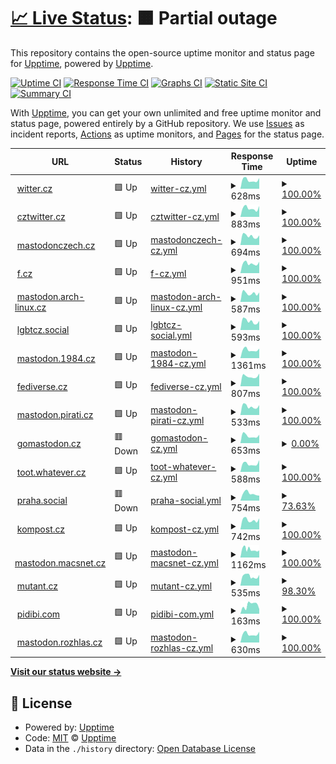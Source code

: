 # [📈 Live Status](https://upptime.github.io/upptime): <!--live status--> **🟧 Partial outage**

This repository contains the open-source uptime monitor and status page for [Upptime](https://upptime.js.org), powered by [Upptime](https://github.com/upptime/upptime).

[![Uptime CI](https://github.com/nolog-it/mastodon-uptime/workflows/Uptime%20CI/badge.svg)](https://github.com/nolog-it/mastodon-uptime/actions?query=workflow%3A%22Uptime+CI%22)
[![Response Time CI](https://github.com/nolog-it/mastodon-uptime/workflows/Response%20Time%20CI/badge.svg)](https://github.com/nolog-it/mastodon-uptime/actions?query=workflow%3A%22Response+Time+CI%22)
[![Graphs CI](https://github.com/nolog-it/mastodon-uptime/workflows/Graphs%20CI/badge.svg)](https://github.com/nolog-it/mastodon-uptime/actions?query=workflow%3A%22Graphs+CI%22)
[![Static Site CI](https://github.com/nolog-it/mastodon-uptime/workflows/Static%20Site%20CI/badge.svg)](https://github.com/nolog-it/mastodon-uptime/actions?query=workflow%3A%22Static+Site+CI%22)
[![Summary CI](https://github.com/nolog-it/mastodon-uptime/workflows/Summary%20CI/badge.svg)](https://github.com/nolog-it/mastodon-uptime/actions?query=workflow%3A%22Summary+CI%22)

With [Upptime](https://upptime.js.org), you can get your own unlimited and free uptime monitor and status page, powered entirely by a GitHub repository. We use [Issues](https://github.com/upptime/upptime/issues) as incident reports, [Actions](https://github.com/nolog-it/mastodon-uptime/actions) as uptime monitors, and [Pages](https://upptime.github.io/upptime) for the status page.

<!--start: status pages-->
<!-- This summary is generated by Upptime (https://github.com/upptime/upptime) -->
<!-- Do not edit this manually, your changes will be overwritten -->
<!-- prettier-ignore -->
| URL | Status | History | Response Time | Uptime |
| --- | ------ | ------- | ------------- | ------ |
| <img alt="" src="https://icons.duckduckgo.com/ip3/witter.cz.ico" height="13"> [witter.cz](https://witter.cz/nodeinfo/2.0) | 🟩 Up | [witter-cz.yml](https://github.com/nolog-it/mastodon-uptime/commits/HEAD/history/witter-cz.yml) | <details><summary><img alt="Response time graph" src="./graphs/witter-cz/response-time-week.png" height="20"> 628ms</summary><br><a href="https://nolog-it.github.io/mastodon-uptime/history/witter-cz"><img alt="Response time 696" src="https://img.shields.io/endpoint?url=https%3A%2F%2Fraw.githubusercontent.com%2Fnolog-it%2Fmastodon-uptime%2FHEAD%2Fapi%2Fwitter-cz%2Fresponse-time.json"></a><br><a href="https://nolog-it.github.io/mastodon-uptime/history/witter-cz"><img alt="24-hour response time 832" src="https://img.shields.io/endpoint?url=https%3A%2F%2Fraw.githubusercontent.com%2Fnolog-it%2Fmastodon-uptime%2FHEAD%2Fapi%2Fwitter-cz%2Fresponse-time-day.json"></a><br><a href="https://nolog-it.github.io/mastodon-uptime/history/witter-cz"><img alt="7-day response time 628" src="https://img.shields.io/endpoint?url=https%3A%2F%2Fraw.githubusercontent.com%2Fnolog-it%2Fmastodon-uptime%2FHEAD%2Fapi%2Fwitter-cz%2Fresponse-time-week.json"></a><br><a href="https://nolog-it.github.io/mastodon-uptime/history/witter-cz"><img alt="30-day response time 749" src="https://img.shields.io/endpoint?url=https%3A%2F%2Fraw.githubusercontent.com%2Fnolog-it%2Fmastodon-uptime%2FHEAD%2Fapi%2Fwitter-cz%2Fresponse-time-month.json"></a><br><a href="https://nolog-it.github.io/mastodon-uptime/history/witter-cz"><img alt="1-year response time 696" src="https://img.shields.io/endpoint?url=https%3A%2F%2Fraw.githubusercontent.com%2Fnolog-it%2Fmastodon-uptime%2FHEAD%2Fapi%2Fwitter-cz%2Fresponse-time-year.json"></a></details> | <details><summary><a href="https://nolog-it.github.io/mastodon-uptime/history/witter-cz">100.00%</a></summary><a href="https://nolog-it.github.io/mastodon-uptime/history/witter-cz"><img alt="All-time uptime 100.00%" src="https://img.shields.io/endpoint?url=https%3A%2F%2Fraw.githubusercontent.com%2Fnolog-it%2Fmastodon-uptime%2FHEAD%2Fapi%2Fwitter-cz%2Fuptime.json"></a><br><a href="https://nolog-it.github.io/mastodon-uptime/history/witter-cz"><img alt="24-hour uptime 100.00%" src="https://img.shields.io/endpoint?url=https%3A%2F%2Fraw.githubusercontent.com%2Fnolog-it%2Fmastodon-uptime%2FHEAD%2Fapi%2Fwitter-cz%2Fuptime-day.json"></a><br><a href="https://nolog-it.github.io/mastodon-uptime/history/witter-cz"><img alt="7-day uptime 100.00%" src="https://img.shields.io/endpoint?url=https%3A%2F%2Fraw.githubusercontent.com%2Fnolog-it%2Fmastodon-uptime%2FHEAD%2Fapi%2Fwitter-cz%2Fuptime-week.json"></a><br><a href="https://nolog-it.github.io/mastodon-uptime/history/witter-cz"><img alt="30-day uptime 100.00%" src="https://img.shields.io/endpoint?url=https%3A%2F%2Fraw.githubusercontent.com%2Fnolog-it%2Fmastodon-uptime%2FHEAD%2Fapi%2Fwitter-cz%2Fuptime-month.json"></a><br><a href="https://nolog-it.github.io/mastodon-uptime/history/witter-cz"><img alt="1-year uptime 100.00%" src="https://img.shields.io/endpoint?url=https%3A%2F%2Fraw.githubusercontent.com%2Fnolog-it%2Fmastodon-uptime%2FHEAD%2Fapi%2Fwitter-cz%2Fuptime-year.json"></a></details>
| <img alt="" src="https://icons.duckduckgo.com/ip3/cztwitter.cz.ico" height="13"> [cztwitter.cz](https://cztwitter.cz/nodeinfo/2.0) | 🟩 Up | [cztwitter-cz.yml](https://github.com/nolog-it/mastodon-uptime/commits/HEAD/history/cztwitter-cz.yml) | <details><summary><img alt="Response time graph" src="./graphs/cztwitter-cz/response-time-week.png" height="20"> 883ms</summary><br><a href="https://nolog-it.github.io/mastodon-uptime/history/cztwitter-cz"><img alt="Response time 840" src="https://img.shields.io/endpoint?url=https%3A%2F%2Fraw.githubusercontent.com%2Fnolog-it%2Fmastodon-uptime%2FHEAD%2Fapi%2Fcztwitter-cz%2Fresponse-time.json"></a><br><a href="https://nolog-it.github.io/mastodon-uptime/history/cztwitter-cz"><img alt="24-hour response time 1427" src="https://img.shields.io/endpoint?url=https%3A%2F%2Fraw.githubusercontent.com%2Fnolog-it%2Fmastodon-uptime%2FHEAD%2Fapi%2Fcztwitter-cz%2Fresponse-time-day.json"></a><br><a href="https://nolog-it.github.io/mastodon-uptime/history/cztwitter-cz"><img alt="7-day response time 883" src="https://img.shields.io/endpoint?url=https%3A%2F%2Fraw.githubusercontent.com%2Fnolog-it%2Fmastodon-uptime%2FHEAD%2Fapi%2Fcztwitter-cz%2Fresponse-time-week.json"></a><br><a href="https://nolog-it.github.io/mastodon-uptime/history/cztwitter-cz"><img alt="30-day response time 827" src="https://img.shields.io/endpoint?url=https%3A%2F%2Fraw.githubusercontent.com%2Fnolog-it%2Fmastodon-uptime%2FHEAD%2Fapi%2Fcztwitter-cz%2Fresponse-time-month.json"></a><br><a href="https://nolog-it.github.io/mastodon-uptime/history/cztwitter-cz"><img alt="1-year response time 840" src="https://img.shields.io/endpoint?url=https%3A%2F%2Fraw.githubusercontent.com%2Fnolog-it%2Fmastodon-uptime%2FHEAD%2Fapi%2Fcztwitter-cz%2Fresponse-time-year.json"></a></details> | <details><summary><a href="https://nolog-it.github.io/mastodon-uptime/history/cztwitter-cz">100.00%</a></summary><a href="https://nolog-it.github.io/mastodon-uptime/history/cztwitter-cz"><img alt="All-time uptime 100.00%" src="https://img.shields.io/endpoint?url=https%3A%2F%2Fraw.githubusercontent.com%2Fnolog-it%2Fmastodon-uptime%2FHEAD%2Fapi%2Fcztwitter-cz%2Fuptime.json"></a><br><a href="https://nolog-it.github.io/mastodon-uptime/history/cztwitter-cz"><img alt="24-hour uptime 100.00%" src="https://img.shields.io/endpoint?url=https%3A%2F%2Fraw.githubusercontent.com%2Fnolog-it%2Fmastodon-uptime%2FHEAD%2Fapi%2Fcztwitter-cz%2Fuptime-day.json"></a><br><a href="https://nolog-it.github.io/mastodon-uptime/history/cztwitter-cz"><img alt="7-day uptime 100.00%" src="https://img.shields.io/endpoint?url=https%3A%2F%2Fraw.githubusercontent.com%2Fnolog-it%2Fmastodon-uptime%2FHEAD%2Fapi%2Fcztwitter-cz%2Fuptime-week.json"></a><br><a href="https://nolog-it.github.io/mastodon-uptime/history/cztwitter-cz"><img alt="30-day uptime 100.00%" src="https://img.shields.io/endpoint?url=https%3A%2F%2Fraw.githubusercontent.com%2Fnolog-it%2Fmastodon-uptime%2FHEAD%2Fapi%2Fcztwitter-cz%2Fuptime-month.json"></a><br><a href="https://nolog-it.github.io/mastodon-uptime/history/cztwitter-cz"><img alt="1-year uptime 100.00%" src="https://img.shields.io/endpoint?url=https%3A%2F%2Fraw.githubusercontent.com%2Fnolog-it%2Fmastodon-uptime%2FHEAD%2Fapi%2Fcztwitter-cz%2Fuptime-year.json"></a></details>
| <img alt="" src="https://icons.duckduckgo.com/ip3/mastodonczech.cz.ico" height="13"> [mastodonczech.cz](https://mastodonczech.cz/nodeinfo/2.0) | 🟩 Up | [mastodonczech-cz.yml](https://github.com/nolog-it/mastodon-uptime/commits/HEAD/history/mastodonczech-cz.yml) | <details><summary><img alt="Response time graph" src="./graphs/mastodonczech-cz/response-time-week.png" height="20"> 694ms</summary><br><a href="https://nolog-it.github.io/mastodon-uptime/history/mastodonczech-cz"><img alt="Response time 660" src="https://img.shields.io/endpoint?url=https%3A%2F%2Fraw.githubusercontent.com%2Fnolog-it%2Fmastodon-uptime%2FHEAD%2Fapi%2Fmastodonczech-cz%2Fresponse-time.json"></a><br><a href="https://nolog-it.github.io/mastodon-uptime/history/mastodonczech-cz"><img alt="24-hour response time 845" src="https://img.shields.io/endpoint?url=https%3A%2F%2Fraw.githubusercontent.com%2Fnolog-it%2Fmastodon-uptime%2FHEAD%2Fapi%2Fmastodonczech-cz%2Fresponse-time-day.json"></a><br><a href="https://nolog-it.github.io/mastodon-uptime/history/mastodonczech-cz"><img alt="7-day response time 694" src="https://img.shields.io/endpoint?url=https%3A%2F%2Fraw.githubusercontent.com%2Fnolog-it%2Fmastodon-uptime%2FHEAD%2Fapi%2Fmastodonczech-cz%2Fresponse-time-week.json"></a><br><a href="https://nolog-it.github.io/mastodon-uptime/history/mastodonczech-cz"><img alt="30-day response time 668" src="https://img.shields.io/endpoint?url=https%3A%2F%2Fraw.githubusercontent.com%2Fnolog-it%2Fmastodon-uptime%2FHEAD%2Fapi%2Fmastodonczech-cz%2Fresponse-time-month.json"></a><br><a href="https://nolog-it.github.io/mastodon-uptime/history/mastodonczech-cz"><img alt="1-year response time 660" src="https://img.shields.io/endpoint?url=https%3A%2F%2Fraw.githubusercontent.com%2Fnolog-it%2Fmastodon-uptime%2FHEAD%2Fapi%2Fmastodonczech-cz%2Fresponse-time-year.json"></a></details> | <details><summary><a href="https://nolog-it.github.io/mastodon-uptime/history/mastodonczech-cz">100.00%</a></summary><a href="https://nolog-it.github.io/mastodon-uptime/history/mastodonczech-cz"><img alt="All-time uptime 100.00%" src="https://img.shields.io/endpoint?url=https%3A%2F%2Fraw.githubusercontent.com%2Fnolog-it%2Fmastodon-uptime%2FHEAD%2Fapi%2Fmastodonczech-cz%2Fuptime.json"></a><br><a href="https://nolog-it.github.io/mastodon-uptime/history/mastodonczech-cz"><img alt="24-hour uptime 100.00%" src="https://img.shields.io/endpoint?url=https%3A%2F%2Fraw.githubusercontent.com%2Fnolog-it%2Fmastodon-uptime%2FHEAD%2Fapi%2Fmastodonczech-cz%2Fuptime-day.json"></a><br><a href="https://nolog-it.github.io/mastodon-uptime/history/mastodonczech-cz"><img alt="7-day uptime 100.00%" src="https://img.shields.io/endpoint?url=https%3A%2F%2Fraw.githubusercontent.com%2Fnolog-it%2Fmastodon-uptime%2FHEAD%2Fapi%2Fmastodonczech-cz%2Fuptime-week.json"></a><br><a href="https://nolog-it.github.io/mastodon-uptime/history/mastodonczech-cz"><img alt="30-day uptime 100.00%" src="https://img.shields.io/endpoint?url=https%3A%2F%2Fraw.githubusercontent.com%2Fnolog-it%2Fmastodon-uptime%2FHEAD%2Fapi%2Fmastodonczech-cz%2Fuptime-month.json"></a><br><a href="https://nolog-it.github.io/mastodon-uptime/history/mastodonczech-cz"><img alt="1-year uptime 100.00%" src="https://img.shields.io/endpoint?url=https%3A%2F%2Fraw.githubusercontent.com%2Fnolog-it%2Fmastodon-uptime%2FHEAD%2Fapi%2Fmastodonczech-cz%2Fuptime-year.json"></a></details>
| <img alt="" src="https://icons.duckduckgo.com/ip3/f.cz.ico" height="13"> [f.cz](https://f.cz/nodeinfo/2.0) | 🟩 Up | [f-cz.yml](https://github.com/nolog-it/mastodon-uptime/commits/HEAD/history/f-cz.yml) | <details><summary><img alt="Response time graph" src="./graphs/f-cz/response-time-week.png" height="20"> 951ms</summary><br><a href="https://nolog-it.github.io/mastodon-uptime/history/f-cz"><img alt="Response time 2100" src="https://img.shields.io/endpoint?url=https%3A%2F%2Fraw.githubusercontent.com%2Fnolog-it%2Fmastodon-uptime%2FHEAD%2Fapi%2Ff-cz%2Fresponse-time.json"></a><br><a href="https://nolog-it.github.io/mastodon-uptime/history/f-cz"><img alt="24-hour response time 1214" src="https://img.shields.io/endpoint?url=https%3A%2F%2Fraw.githubusercontent.com%2Fnolog-it%2Fmastodon-uptime%2FHEAD%2Fapi%2Ff-cz%2Fresponse-time-day.json"></a><br><a href="https://nolog-it.github.io/mastodon-uptime/history/f-cz"><img alt="7-day response time 951" src="https://img.shields.io/endpoint?url=https%3A%2F%2Fraw.githubusercontent.com%2Fnolog-it%2Fmastodon-uptime%2FHEAD%2Fapi%2Ff-cz%2Fresponse-time-week.json"></a><br><a href="https://nolog-it.github.io/mastodon-uptime/history/f-cz"><img alt="30-day response time 2948" src="https://img.shields.io/endpoint?url=https%3A%2F%2Fraw.githubusercontent.com%2Fnolog-it%2Fmastodon-uptime%2FHEAD%2Fapi%2Ff-cz%2Fresponse-time-month.json"></a><br><a href="https://nolog-it.github.io/mastodon-uptime/history/f-cz"><img alt="1-year response time 2100" src="https://img.shields.io/endpoint?url=https%3A%2F%2Fraw.githubusercontent.com%2Fnolog-it%2Fmastodon-uptime%2FHEAD%2Fapi%2Ff-cz%2Fresponse-time-year.json"></a></details> | <details><summary><a href="https://nolog-it.github.io/mastodon-uptime/history/f-cz">100.00%</a></summary><a href="https://nolog-it.github.io/mastodon-uptime/history/f-cz"><img alt="All-time uptime 99.70%" src="https://img.shields.io/endpoint?url=https%3A%2F%2Fraw.githubusercontent.com%2Fnolog-it%2Fmastodon-uptime%2FHEAD%2Fapi%2Ff-cz%2Fuptime.json"></a><br><a href="https://nolog-it.github.io/mastodon-uptime/history/f-cz"><img alt="24-hour uptime 100.00%" src="https://img.shields.io/endpoint?url=https%3A%2F%2Fraw.githubusercontent.com%2Fnolog-it%2Fmastodon-uptime%2FHEAD%2Fapi%2Ff-cz%2Fuptime-day.json"></a><br><a href="https://nolog-it.github.io/mastodon-uptime/history/f-cz"><img alt="7-day uptime 100.00%" src="https://img.shields.io/endpoint?url=https%3A%2F%2Fraw.githubusercontent.com%2Fnolog-it%2Fmastodon-uptime%2FHEAD%2Fapi%2Ff-cz%2Fuptime-week.json"></a><br><a href="https://nolog-it.github.io/mastodon-uptime/history/f-cz"><img alt="30-day uptime 99.45%" src="https://img.shields.io/endpoint?url=https%3A%2F%2Fraw.githubusercontent.com%2Fnolog-it%2Fmastodon-uptime%2FHEAD%2Fapi%2Ff-cz%2Fuptime-month.json"></a><br><a href="https://nolog-it.github.io/mastodon-uptime/history/f-cz"><img alt="1-year uptime 99.70%" src="https://img.shields.io/endpoint?url=https%3A%2F%2Fraw.githubusercontent.com%2Fnolog-it%2Fmastodon-uptime%2FHEAD%2Fapi%2Ff-cz%2Fuptime-year.json"></a></details>
| <img alt="" src="https://icons.duckduckgo.com/ip3/mastodon.arch-linux.cz.ico" height="13"> [mastodon.arch-linux.cz](https://mastodon.arch-linux.cz/nodeinfo/2.0) | 🟩 Up | [mastodon-arch-linux-cz.yml](https://github.com/nolog-it/mastodon-uptime/commits/HEAD/history/mastodon-arch-linux-cz.yml) | <details><summary><img alt="Response time graph" src="./graphs/mastodon-arch-linux-cz/response-time-week.png" height="20"> 587ms</summary><br><a href="https://nolog-it.github.io/mastodon-uptime/history/mastodon-arch-linux-cz"><img alt="Response time 632" src="https://img.shields.io/endpoint?url=https%3A%2F%2Fraw.githubusercontent.com%2Fnolog-it%2Fmastodon-uptime%2FHEAD%2Fapi%2Fmastodon-arch-linux-cz%2Fresponse-time.json"></a><br><a href="https://nolog-it.github.io/mastodon-uptime/history/mastodon-arch-linux-cz"><img alt="24-hour response time 658" src="https://img.shields.io/endpoint?url=https%3A%2F%2Fraw.githubusercontent.com%2Fnolog-it%2Fmastodon-uptime%2FHEAD%2Fapi%2Fmastodon-arch-linux-cz%2Fresponse-time-day.json"></a><br><a href="https://nolog-it.github.io/mastodon-uptime/history/mastodon-arch-linux-cz"><img alt="7-day response time 587" src="https://img.shields.io/endpoint?url=https%3A%2F%2Fraw.githubusercontent.com%2Fnolog-it%2Fmastodon-uptime%2FHEAD%2Fapi%2Fmastodon-arch-linux-cz%2Fresponse-time-week.json"></a><br><a href="https://nolog-it.github.io/mastodon-uptime/history/mastodon-arch-linux-cz"><img alt="30-day response time 611" src="https://img.shields.io/endpoint?url=https%3A%2F%2Fraw.githubusercontent.com%2Fnolog-it%2Fmastodon-uptime%2FHEAD%2Fapi%2Fmastodon-arch-linux-cz%2Fresponse-time-month.json"></a><br><a href="https://nolog-it.github.io/mastodon-uptime/history/mastodon-arch-linux-cz"><img alt="1-year response time 632" src="https://img.shields.io/endpoint?url=https%3A%2F%2Fraw.githubusercontent.com%2Fnolog-it%2Fmastodon-uptime%2FHEAD%2Fapi%2Fmastodon-arch-linux-cz%2Fresponse-time-year.json"></a></details> | <details><summary><a href="https://nolog-it.github.io/mastodon-uptime/history/mastodon-arch-linux-cz">100.00%</a></summary><a href="https://nolog-it.github.io/mastodon-uptime/history/mastodon-arch-linux-cz"><img alt="All-time uptime 100.00%" src="https://img.shields.io/endpoint?url=https%3A%2F%2Fraw.githubusercontent.com%2Fnolog-it%2Fmastodon-uptime%2FHEAD%2Fapi%2Fmastodon-arch-linux-cz%2Fuptime.json"></a><br><a href="https://nolog-it.github.io/mastodon-uptime/history/mastodon-arch-linux-cz"><img alt="24-hour uptime 100.00%" src="https://img.shields.io/endpoint?url=https%3A%2F%2Fraw.githubusercontent.com%2Fnolog-it%2Fmastodon-uptime%2FHEAD%2Fapi%2Fmastodon-arch-linux-cz%2Fuptime-day.json"></a><br><a href="https://nolog-it.github.io/mastodon-uptime/history/mastodon-arch-linux-cz"><img alt="7-day uptime 100.00%" src="https://img.shields.io/endpoint?url=https%3A%2F%2Fraw.githubusercontent.com%2Fnolog-it%2Fmastodon-uptime%2FHEAD%2Fapi%2Fmastodon-arch-linux-cz%2Fuptime-week.json"></a><br><a href="https://nolog-it.github.io/mastodon-uptime/history/mastodon-arch-linux-cz"><img alt="30-day uptime 100.00%" src="https://img.shields.io/endpoint?url=https%3A%2F%2Fraw.githubusercontent.com%2Fnolog-it%2Fmastodon-uptime%2FHEAD%2Fapi%2Fmastodon-arch-linux-cz%2Fuptime-month.json"></a><br><a href="https://nolog-it.github.io/mastodon-uptime/history/mastodon-arch-linux-cz"><img alt="1-year uptime 100.00%" src="https://img.shields.io/endpoint?url=https%3A%2F%2Fraw.githubusercontent.com%2Fnolog-it%2Fmastodon-uptime%2FHEAD%2Fapi%2Fmastodon-arch-linux-cz%2Fuptime-year.json"></a></details>
| <img alt="" src="https://icons.duckduckgo.com/ip3/lgbtcz.social.ico" height="13"> [lgbtcz.social](https://lgbtcz.social/nodeinfo/2.0) | 🟩 Up | [lgbtcz-social.yml](https://github.com/nolog-it/mastodon-uptime/commits/HEAD/history/lgbtcz-social.yml) | <details><summary><img alt="Response time graph" src="./graphs/lgbtcz-social/response-time-week.png" height="20"> 593ms</summary><br><a href="https://nolog-it.github.io/mastodon-uptime/history/lgbtcz-social"><img alt="Response time 722" src="https://img.shields.io/endpoint?url=https%3A%2F%2Fraw.githubusercontent.com%2Fnolog-it%2Fmastodon-uptime%2FHEAD%2Fapi%2Flgbtcz-social%2Fresponse-time.json"></a><br><a href="https://nolog-it.github.io/mastodon-uptime/history/lgbtcz-social"><img alt="24-hour response time 682" src="https://img.shields.io/endpoint?url=https%3A%2F%2Fraw.githubusercontent.com%2Fnolog-it%2Fmastodon-uptime%2FHEAD%2Fapi%2Flgbtcz-social%2Fresponse-time-day.json"></a><br><a href="https://nolog-it.github.io/mastodon-uptime/history/lgbtcz-social"><img alt="7-day response time 593" src="https://img.shields.io/endpoint?url=https%3A%2F%2Fraw.githubusercontent.com%2Fnolog-it%2Fmastodon-uptime%2FHEAD%2Fapi%2Flgbtcz-social%2Fresponse-time-week.json"></a><br><a href="https://nolog-it.github.io/mastodon-uptime/history/lgbtcz-social"><img alt="30-day response time 693" src="https://img.shields.io/endpoint?url=https%3A%2F%2Fraw.githubusercontent.com%2Fnolog-it%2Fmastodon-uptime%2FHEAD%2Fapi%2Flgbtcz-social%2Fresponse-time-month.json"></a><br><a href="https://nolog-it.github.io/mastodon-uptime/history/lgbtcz-social"><img alt="1-year response time 722" src="https://img.shields.io/endpoint?url=https%3A%2F%2Fraw.githubusercontent.com%2Fnolog-it%2Fmastodon-uptime%2FHEAD%2Fapi%2Flgbtcz-social%2Fresponse-time-year.json"></a></details> | <details><summary><a href="https://nolog-it.github.io/mastodon-uptime/history/lgbtcz-social">100.00%</a></summary><a href="https://nolog-it.github.io/mastodon-uptime/history/lgbtcz-social"><img alt="All-time uptime 100.00%" src="https://img.shields.io/endpoint?url=https%3A%2F%2Fraw.githubusercontent.com%2Fnolog-it%2Fmastodon-uptime%2FHEAD%2Fapi%2Flgbtcz-social%2Fuptime.json"></a><br><a href="https://nolog-it.github.io/mastodon-uptime/history/lgbtcz-social"><img alt="24-hour uptime 100.00%" src="https://img.shields.io/endpoint?url=https%3A%2F%2Fraw.githubusercontent.com%2Fnolog-it%2Fmastodon-uptime%2FHEAD%2Fapi%2Flgbtcz-social%2Fuptime-day.json"></a><br><a href="https://nolog-it.github.io/mastodon-uptime/history/lgbtcz-social"><img alt="7-day uptime 100.00%" src="https://img.shields.io/endpoint?url=https%3A%2F%2Fraw.githubusercontent.com%2Fnolog-it%2Fmastodon-uptime%2FHEAD%2Fapi%2Flgbtcz-social%2Fuptime-week.json"></a><br><a href="https://nolog-it.github.io/mastodon-uptime/history/lgbtcz-social"><img alt="30-day uptime 100.00%" src="https://img.shields.io/endpoint?url=https%3A%2F%2Fraw.githubusercontent.com%2Fnolog-it%2Fmastodon-uptime%2FHEAD%2Fapi%2Flgbtcz-social%2Fuptime-month.json"></a><br><a href="https://nolog-it.github.io/mastodon-uptime/history/lgbtcz-social"><img alt="1-year uptime 100.00%" src="https://img.shields.io/endpoint?url=https%3A%2F%2Fraw.githubusercontent.com%2Fnolog-it%2Fmastodon-uptime%2FHEAD%2Fapi%2Flgbtcz-social%2Fuptime-year.json"></a></details>
| <img alt="" src="https://icons.duckduckgo.com/ip3/mastodon.1984.cz.ico" height="13"> [mastodon.1984.cz](https://mastodon.1984.cz/nodeinfo/2.0) | 🟩 Up | [mastodon-1984-cz.yml](https://github.com/nolog-it/mastodon-uptime/commits/HEAD/history/mastodon-1984-cz.yml) | <details><summary><img alt="Response time graph" src="./graphs/mastodon-1984-cz/response-time-week.png" height="20"> 1361ms</summary><br><a href="https://nolog-it.github.io/mastodon-uptime/history/mastodon-1984-cz"><img alt="Response time 1457" src="https://img.shields.io/endpoint?url=https%3A%2F%2Fraw.githubusercontent.com%2Fnolog-it%2Fmastodon-uptime%2FHEAD%2Fapi%2Fmastodon-1984-cz%2Fresponse-time.json"></a><br><a href="https://nolog-it.github.io/mastodon-uptime/history/mastodon-1984-cz"><img alt="24-hour response time 1813" src="https://img.shields.io/endpoint?url=https%3A%2F%2Fraw.githubusercontent.com%2Fnolog-it%2Fmastodon-uptime%2FHEAD%2Fapi%2Fmastodon-1984-cz%2Fresponse-time-day.json"></a><br><a href="https://nolog-it.github.io/mastodon-uptime/history/mastodon-1984-cz"><img alt="7-day response time 1361" src="https://img.shields.io/endpoint?url=https%3A%2F%2Fraw.githubusercontent.com%2Fnolog-it%2Fmastodon-uptime%2FHEAD%2Fapi%2Fmastodon-1984-cz%2Fresponse-time-week.json"></a><br><a href="https://nolog-it.github.io/mastodon-uptime/history/mastodon-1984-cz"><img alt="30-day response time 1459" src="https://img.shields.io/endpoint?url=https%3A%2F%2Fraw.githubusercontent.com%2Fnolog-it%2Fmastodon-uptime%2FHEAD%2Fapi%2Fmastodon-1984-cz%2Fresponse-time-month.json"></a><br><a href="https://nolog-it.github.io/mastodon-uptime/history/mastodon-1984-cz"><img alt="1-year response time 1457" src="https://img.shields.io/endpoint?url=https%3A%2F%2Fraw.githubusercontent.com%2Fnolog-it%2Fmastodon-uptime%2FHEAD%2Fapi%2Fmastodon-1984-cz%2Fresponse-time-year.json"></a></details> | <details><summary><a href="https://nolog-it.github.io/mastodon-uptime/history/mastodon-1984-cz">100.00%</a></summary><a href="https://nolog-it.github.io/mastodon-uptime/history/mastodon-1984-cz"><img alt="All-time uptime 100.00%" src="https://img.shields.io/endpoint?url=https%3A%2F%2Fraw.githubusercontent.com%2Fnolog-it%2Fmastodon-uptime%2FHEAD%2Fapi%2Fmastodon-1984-cz%2Fuptime.json"></a><br><a href="https://nolog-it.github.io/mastodon-uptime/history/mastodon-1984-cz"><img alt="24-hour uptime 100.00%" src="https://img.shields.io/endpoint?url=https%3A%2F%2Fraw.githubusercontent.com%2Fnolog-it%2Fmastodon-uptime%2FHEAD%2Fapi%2Fmastodon-1984-cz%2Fuptime-day.json"></a><br><a href="https://nolog-it.github.io/mastodon-uptime/history/mastodon-1984-cz"><img alt="7-day uptime 100.00%" src="https://img.shields.io/endpoint?url=https%3A%2F%2Fraw.githubusercontent.com%2Fnolog-it%2Fmastodon-uptime%2FHEAD%2Fapi%2Fmastodon-1984-cz%2Fuptime-week.json"></a><br><a href="https://nolog-it.github.io/mastodon-uptime/history/mastodon-1984-cz"><img alt="30-day uptime 100.00%" src="https://img.shields.io/endpoint?url=https%3A%2F%2Fraw.githubusercontent.com%2Fnolog-it%2Fmastodon-uptime%2FHEAD%2Fapi%2Fmastodon-1984-cz%2Fuptime-month.json"></a><br><a href="https://nolog-it.github.io/mastodon-uptime/history/mastodon-1984-cz"><img alt="1-year uptime 100.00%" src="https://img.shields.io/endpoint?url=https%3A%2F%2Fraw.githubusercontent.com%2Fnolog-it%2Fmastodon-uptime%2FHEAD%2Fapi%2Fmastodon-1984-cz%2Fuptime-year.json"></a></details>
| <img alt="" src="https://icons.duckduckgo.com/ip3/fediverse.cz.ico" height="13"> [fediverse.cz](https://fediverse.cz/nodeinfo/2.0) | 🟩 Up | [fediverse-cz.yml](https://github.com/nolog-it/mastodon-uptime/commits/HEAD/history/fediverse-cz.yml) | <details><summary><img alt="Response time graph" src="./graphs/fediverse-cz/response-time-week.png" height="20"> 807ms</summary><br><a href="https://nolog-it.github.io/mastodon-uptime/history/fediverse-cz"><img alt="Response time 961" src="https://img.shields.io/endpoint?url=https%3A%2F%2Fraw.githubusercontent.com%2Fnolog-it%2Fmastodon-uptime%2FHEAD%2Fapi%2Ffediverse-cz%2Fresponse-time.json"></a><br><a href="https://nolog-it.github.io/mastodon-uptime/history/fediverse-cz"><img alt="24-hour response time 1127" src="https://img.shields.io/endpoint?url=https%3A%2F%2Fraw.githubusercontent.com%2Fnolog-it%2Fmastodon-uptime%2FHEAD%2Fapi%2Ffediverse-cz%2Fresponse-time-day.json"></a><br><a href="https://nolog-it.github.io/mastodon-uptime/history/fediverse-cz"><img alt="7-day response time 807" src="https://img.shields.io/endpoint?url=https%3A%2F%2Fraw.githubusercontent.com%2Fnolog-it%2Fmastodon-uptime%2FHEAD%2Fapi%2Ffediverse-cz%2Fresponse-time-week.json"></a><br><a href="https://nolog-it.github.io/mastodon-uptime/history/fediverse-cz"><img alt="30-day response time 952" src="https://img.shields.io/endpoint?url=https%3A%2F%2Fraw.githubusercontent.com%2Fnolog-it%2Fmastodon-uptime%2FHEAD%2Fapi%2Ffediverse-cz%2Fresponse-time-month.json"></a><br><a href="https://nolog-it.github.io/mastodon-uptime/history/fediverse-cz"><img alt="1-year response time 961" src="https://img.shields.io/endpoint?url=https%3A%2F%2Fraw.githubusercontent.com%2Fnolog-it%2Fmastodon-uptime%2FHEAD%2Fapi%2Ffediverse-cz%2Fresponse-time-year.json"></a></details> | <details><summary><a href="https://nolog-it.github.io/mastodon-uptime/history/fediverse-cz">100.00%</a></summary><a href="https://nolog-it.github.io/mastodon-uptime/history/fediverse-cz"><img alt="All-time uptime 99.95%" src="https://img.shields.io/endpoint?url=https%3A%2F%2Fraw.githubusercontent.com%2Fnolog-it%2Fmastodon-uptime%2FHEAD%2Fapi%2Ffediverse-cz%2Fuptime.json"></a><br><a href="https://nolog-it.github.io/mastodon-uptime/history/fediverse-cz"><img alt="24-hour uptime 100.00%" src="https://img.shields.io/endpoint?url=https%3A%2F%2Fraw.githubusercontent.com%2Fnolog-it%2Fmastodon-uptime%2FHEAD%2Fapi%2Ffediverse-cz%2Fuptime-day.json"></a><br><a href="https://nolog-it.github.io/mastodon-uptime/history/fediverse-cz"><img alt="7-day uptime 100.00%" src="https://img.shields.io/endpoint?url=https%3A%2F%2Fraw.githubusercontent.com%2Fnolog-it%2Fmastodon-uptime%2FHEAD%2Fapi%2Ffediverse-cz%2Fuptime-week.json"></a><br><a href="https://nolog-it.github.io/mastodon-uptime/history/fediverse-cz"><img alt="30-day uptime 99.91%" src="https://img.shields.io/endpoint?url=https%3A%2F%2Fraw.githubusercontent.com%2Fnolog-it%2Fmastodon-uptime%2FHEAD%2Fapi%2Ffediverse-cz%2Fuptime-month.json"></a><br><a href="https://nolog-it.github.io/mastodon-uptime/history/fediverse-cz"><img alt="1-year uptime 99.95%" src="https://img.shields.io/endpoint?url=https%3A%2F%2Fraw.githubusercontent.com%2Fnolog-it%2Fmastodon-uptime%2FHEAD%2Fapi%2Ffediverse-cz%2Fuptime-year.json"></a></details>
| <img alt="" src="https://icons.duckduckgo.com/ip3/mastodon.pirati.cz.ico" height="13"> [mastodon.pirati.cz](https://mastodon.pirati.cz/nodeinfo/2.0) | 🟩 Up | [mastodon-pirati-cz.yml](https://github.com/nolog-it/mastodon-uptime/commits/HEAD/history/mastodon-pirati-cz.yml) | <details><summary><img alt="Response time graph" src="./graphs/mastodon-pirati-cz/response-time-week.png" height="20"> 533ms</summary><br><a href="https://nolog-it.github.io/mastodon-uptime/history/mastodon-pirati-cz"><img alt="Response time 534" src="https://img.shields.io/endpoint?url=https%3A%2F%2Fraw.githubusercontent.com%2Fnolog-it%2Fmastodon-uptime%2FHEAD%2Fapi%2Fmastodon-pirati-cz%2Fresponse-time.json"></a><br><a href="https://nolog-it.github.io/mastodon-uptime/history/mastodon-pirati-cz"><img alt="24-hour response time 677" src="https://img.shields.io/endpoint?url=https%3A%2F%2Fraw.githubusercontent.com%2Fnolog-it%2Fmastodon-uptime%2FHEAD%2Fapi%2Fmastodon-pirati-cz%2Fresponse-time-day.json"></a><br><a href="https://nolog-it.github.io/mastodon-uptime/history/mastodon-pirati-cz"><img alt="7-day response time 533" src="https://img.shields.io/endpoint?url=https%3A%2F%2Fraw.githubusercontent.com%2Fnolog-it%2Fmastodon-uptime%2FHEAD%2Fapi%2Fmastodon-pirati-cz%2Fresponse-time-week.json"></a><br><a href="https://nolog-it.github.io/mastodon-uptime/history/mastodon-pirati-cz"><img alt="30-day response time 539" src="https://img.shields.io/endpoint?url=https%3A%2F%2Fraw.githubusercontent.com%2Fnolog-it%2Fmastodon-uptime%2FHEAD%2Fapi%2Fmastodon-pirati-cz%2Fresponse-time-month.json"></a><br><a href="https://nolog-it.github.io/mastodon-uptime/history/mastodon-pirati-cz"><img alt="1-year response time 534" src="https://img.shields.io/endpoint?url=https%3A%2F%2Fraw.githubusercontent.com%2Fnolog-it%2Fmastodon-uptime%2FHEAD%2Fapi%2Fmastodon-pirati-cz%2Fresponse-time-year.json"></a></details> | <details><summary><a href="https://nolog-it.github.io/mastodon-uptime/history/mastodon-pirati-cz">100.00%</a></summary><a href="https://nolog-it.github.io/mastodon-uptime/history/mastodon-pirati-cz"><img alt="All-time uptime 99.91%" src="https://img.shields.io/endpoint?url=https%3A%2F%2Fraw.githubusercontent.com%2Fnolog-it%2Fmastodon-uptime%2FHEAD%2Fapi%2Fmastodon-pirati-cz%2Fuptime.json"></a><br><a href="https://nolog-it.github.io/mastodon-uptime/history/mastodon-pirati-cz"><img alt="24-hour uptime 100.00%" src="https://img.shields.io/endpoint?url=https%3A%2F%2Fraw.githubusercontent.com%2Fnolog-it%2Fmastodon-uptime%2FHEAD%2Fapi%2Fmastodon-pirati-cz%2Fuptime-day.json"></a><br><a href="https://nolog-it.github.io/mastodon-uptime/history/mastodon-pirati-cz"><img alt="7-day uptime 100.00%" src="https://img.shields.io/endpoint?url=https%3A%2F%2Fraw.githubusercontent.com%2Fnolog-it%2Fmastodon-uptime%2FHEAD%2Fapi%2Fmastodon-pirati-cz%2Fuptime-week.json"></a><br><a href="https://nolog-it.github.io/mastodon-uptime/history/mastodon-pirati-cz"><img alt="30-day uptime 99.83%" src="https://img.shields.io/endpoint?url=https%3A%2F%2Fraw.githubusercontent.com%2Fnolog-it%2Fmastodon-uptime%2FHEAD%2Fapi%2Fmastodon-pirati-cz%2Fuptime-month.json"></a><br><a href="https://nolog-it.github.io/mastodon-uptime/history/mastodon-pirati-cz"><img alt="1-year uptime 99.91%" src="https://img.shields.io/endpoint?url=https%3A%2F%2Fraw.githubusercontent.com%2Fnolog-it%2Fmastodon-uptime%2FHEAD%2Fapi%2Fmastodon-pirati-cz%2Fuptime-year.json"></a></details>
| <img alt="" src="https://icons.duckduckgo.com/ip3/gomastodon.cz.ico" height="13"> [gomastodon.cz](https://gomastodon.cz/nodeinfo/2.0) | 🟥 Down | [gomastodon-cz.yml](https://github.com/nolog-it/mastodon-uptime/commits/HEAD/history/gomastodon-cz.yml) | <details><summary><img alt="Response time graph" src="./graphs/gomastodon-cz/response-time-week.png" height="20"> 653ms</summary><br><a href="https://nolog-it.github.io/mastodon-uptime/history/gomastodon-cz"><img alt="Response time 591" src="https://img.shields.io/endpoint?url=https%3A%2F%2Fraw.githubusercontent.com%2Fnolog-it%2Fmastodon-uptime%2FHEAD%2Fapi%2Fgomastodon-cz%2Fresponse-time.json"></a><br><a href="https://nolog-it.github.io/mastodon-uptime/history/gomastodon-cz"><img alt="24-hour response time 848" src="https://img.shields.io/endpoint?url=https%3A%2F%2Fraw.githubusercontent.com%2Fnolog-it%2Fmastodon-uptime%2FHEAD%2Fapi%2Fgomastodon-cz%2Fresponse-time-day.json"></a><br><a href="https://nolog-it.github.io/mastodon-uptime/history/gomastodon-cz"><img alt="7-day response time 653" src="https://img.shields.io/endpoint?url=https%3A%2F%2Fraw.githubusercontent.com%2Fnolog-it%2Fmastodon-uptime%2FHEAD%2Fapi%2Fgomastodon-cz%2Fresponse-time-week.json"></a><br><a href="https://nolog-it.github.io/mastodon-uptime/history/gomastodon-cz"><img alt="30-day response time 636" src="https://img.shields.io/endpoint?url=https%3A%2F%2Fraw.githubusercontent.com%2Fnolog-it%2Fmastodon-uptime%2FHEAD%2Fapi%2Fgomastodon-cz%2Fresponse-time-month.json"></a><br><a href="https://nolog-it.github.io/mastodon-uptime/history/gomastodon-cz"><img alt="1-year response time 591" src="https://img.shields.io/endpoint?url=https%3A%2F%2Fraw.githubusercontent.com%2Fnolog-it%2Fmastodon-uptime%2FHEAD%2Fapi%2Fgomastodon-cz%2Fresponse-time-year.json"></a></details> | <details><summary><a href="https://nolog-it.github.io/mastodon-uptime/history/gomastodon-cz">0.00%</a></summary><a href="https://nolog-it.github.io/mastodon-uptime/history/gomastodon-cz"><img alt="All-time uptime 57.25%" src="https://img.shields.io/endpoint?url=https%3A%2F%2Fraw.githubusercontent.com%2Fnolog-it%2Fmastodon-uptime%2FHEAD%2Fapi%2Fgomastodon-cz%2Fuptime.json"></a><br><a href="https://nolog-it.github.io/mastodon-uptime/history/gomastodon-cz"><img alt="24-hour uptime 0.00%" src="https://img.shields.io/endpoint?url=https%3A%2F%2Fraw.githubusercontent.com%2Fnolog-it%2Fmastodon-uptime%2FHEAD%2Fapi%2Fgomastodon-cz%2Fuptime-day.json"></a><br><a href="https://nolog-it.github.io/mastodon-uptime/history/gomastodon-cz"><img alt="7-day uptime 0.00%" src="https://img.shields.io/endpoint?url=https%3A%2F%2Fraw.githubusercontent.com%2Fnolog-it%2Fmastodon-uptime%2FHEAD%2Fapi%2Fgomastodon-cz%2Fuptime-week.json"></a><br><a href="https://nolog-it.github.io/mastodon-uptime/history/gomastodon-cz"><img alt="30-day uptime 23.33%" src="https://img.shields.io/endpoint?url=https%3A%2F%2Fraw.githubusercontent.com%2Fnolog-it%2Fmastodon-uptime%2FHEAD%2Fapi%2Fgomastodon-cz%2Fuptime-month.json"></a><br><a href="https://nolog-it.github.io/mastodon-uptime/history/gomastodon-cz"><img alt="1-year uptime 57.25%" src="https://img.shields.io/endpoint?url=https%3A%2F%2Fraw.githubusercontent.com%2Fnolog-it%2Fmastodon-uptime%2FHEAD%2Fapi%2Fgomastodon-cz%2Fuptime-year.json"></a></details>
| <img alt="" src="https://icons.duckduckgo.com/ip3/toot.whatever.cz.ico" height="13"> [toot.whatever.cz](https://toot.whatever.cz/nodeinfo/2.0) | 🟩 Up | [toot-whatever-cz.yml](https://github.com/nolog-it/mastodon-uptime/commits/HEAD/history/toot-whatever-cz.yml) | <details><summary><img alt="Response time graph" src="./graphs/toot-whatever-cz/response-time-week.png" height="20"> 588ms</summary><br><a href="https://nolog-it.github.io/mastodon-uptime/history/toot-whatever-cz"><img alt="Response time 898" src="https://img.shields.io/endpoint?url=https%3A%2F%2Fraw.githubusercontent.com%2Fnolog-it%2Fmastodon-uptime%2FHEAD%2Fapi%2Ftoot-whatever-cz%2Fresponse-time.json"></a><br><a href="https://nolog-it.github.io/mastodon-uptime/history/toot-whatever-cz"><img alt="24-hour response time 727" src="https://img.shields.io/endpoint?url=https%3A%2F%2Fraw.githubusercontent.com%2Fnolog-it%2Fmastodon-uptime%2FHEAD%2Fapi%2Ftoot-whatever-cz%2Fresponse-time-day.json"></a><br><a href="https://nolog-it.github.io/mastodon-uptime/history/toot-whatever-cz"><img alt="7-day response time 588" src="https://img.shields.io/endpoint?url=https%3A%2F%2Fraw.githubusercontent.com%2Fnolog-it%2Fmastodon-uptime%2FHEAD%2Fapi%2Ftoot-whatever-cz%2Fresponse-time-week.json"></a><br><a href="https://nolog-it.github.io/mastodon-uptime/history/toot-whatever-cz"><img alt="30-day response time 1125" src="https://img.shields.io/endpoint?url=https%3A%2F%2Fraw.githubusercontent.com%2Fnolog-it%2Fmastodon-uptime%2FHEAD%2Fapi%2Ftoot-whatever-cz%2Fresponse-time-month.json"></a><br><a href="https://nolog-it.github.io/mastodon-uptime/history/toot-whatever-cz"><img alt="1-year response time 898" src="https://img.shields.io/endpoint?url=https%3A%2F%2Fraw.githubusercontent.com%2Fnolog-it%2Fmastodon-uptime%2FHEAD%2Fapi%2Ftoot-whatever-cz%2Fresponse-time-year.json"></a></details> | <details><summary><a href="https://nolog-it.github.io/mastodon-uptime/history/toot-whatever-cz">100.00%</a></summary><a href="https://nolog-it.github.io/mastodon-uptime/history/toot-whatever-cz"><img alt="All-time uptime 99.86%" src="https://img.shields.io/endpoint?url=https%3A%2F%2Fraw.githubusercontent.com%2Fnolog-it%2Fmastodon-uptime%2FHEAD%2Fapi%2Ftoot-whatever-cz%2Fuptime.json"></a><br><a href="https://nolog-it.github.io/mastodon-uptime/history/toot-whatever-cz"><img alt="24-hour uptime 100.00%" src="https://img.shields.io/endpoint?url=https%3A%2F%2Fraw.githubusercontent.com%2Fnolog-it%2Fmastodon-uptime%2FHEAD%2Fapi%2Ftoot-whatever-cz%2Fuptime-day.json"></a><br><a href="https://nolog-it.github.io/mastodon-uptime/history/toot-whatever-cz"><img alt="7-day uptime 100.00%" src="https://img.shields.io/endpoint?url=https%3A%2F%2Fraw.githubusercontent.com%2Fnolog-it%2Fmastodon-uptime%2FHEAD%2Fapi%2Ftoot-whatever-cz%2Fuptime-week.json"></a><br><a href="https://nolog-it.github.io/mastodon-uptime/history/toot-whatever-cz"><img alt="30-day uptime 99.75%" src="https://img.shields.io/endpoint?url=https%3A%2F%2Fraw.githubusercontent.com%2Fnolog-it%2Fmastodon-uptime%2FHEAD%2Fapi%2Ftoot-whatever-cz%2Fuptime-month.json"></a><br><a href="https://nolog-it.github.io/mastodon-uptime/history/toot-whatever-cz"><img alt="1-year uptime 99.86%" src="https://img.shields.io/endpoint?url=https%3A%2F%2Fraw.githubusercontent.com%2Fnolog-it%2Fmastodon-uptime%2FHEAD%2Fapi%2Ftoot-whatever-cz%2Fuptime-year.json"></a></details>
| <img alt="" src="https://icons.duckduckgo.com/ip3/praha.social.ico" height="13"> [praha.social](https://praha.social/nodeinfo/2.0) | 🟥 Down | [praha-social.yml](https://github.com/nolog-it/mastodon-uptime/commits/HEAD/history/praha-social.yml) | <details><summary><img alt="Response time graph" src="./graphs/praha-social/response-time-week.png" height="20"> 754ms</summary><br><a href="https://nolog-it.github.io/mastodon-uptime/history/praha-social"><img alt="Response time 1083" src="https://img.shields.io/endpoint?url=https%3A%2F%2Fraw.githubusercontent.com%2Fnolog-it%2Fmastodon-uptime%2FHEAD%2Fapi%2Fpraha-social%2Fresponse-time.json"></a><br><a href="https://nolog-it.github.io/mastodon-uptime/history/praha-social"><img alt="24-hour response time 0" src="https://img.shields.io/endpoint?url=https%3A%2F%2Fraw.githubusercontent.com%2Fnolog-it%2Fmastodon-uptime%2FHEAD%2Fapi%2Fpraha-social%2Fresponse-time-day.json"></a><br><a href="https://nolog-it.github.io/mastodon-uptime/history/praha-social"><img alt="7-day response time 754" src="https://img.shields.io/endpoint?url=https%3A%2F%2Fraw.githubusercontent.com%2Fnolog-it%2Fmastodon-uptime%2FHEAD%2Fapi%2Fpraha-social%2Fresponse-time-week.json"></a><br><a href="https://nolog-it.github.io/mastodon-uptime/history/praha-social"><img alt="30-day response time 1022" src="https://img.shields.io/endpoint?url=https%3A%2F%2Fraw.githubusercontent.com%2Fnolog-it%2Fmastodon-uptime%2FHEAD%2Fapi%2Fpraha-social%2Fresponse-time-month.json"></a><br><a href="https://nolog-it.github.io/mastodon-uptime/history/praha-social"><img alt="1-year response time 1083" src="https://img.shields.io/endpoint?url=https%3A%2F%2Fraw.githubusercontent.com%2Fnolog-it%2Fmastodon-uptime%2FHEAD%2Fapi%2Fpraha-social%2Fresponse-time-year.json"></a></details> | <details><summary><a href="https://nolog-it.github.io/mastodon-uptime/history/praha-social">73.63%</a></summary><a href="https://nolog-it.github.io/mastodon-uptime/history/praha-social"><img alt="All-time uptime 83.95%" src="https://img.shields.io/endpoint?url=https%3A%2F%2Fraw.githubusercontent.com%2Fnolog-it%2Fmastodon-uptime%2FHEAD%2Fapi%2Fpraha-social%2Fuptime.json"></a><br><a href="https://nolog-it.github.io/mastodon-uptime/history/praha-social"><img alt="24-hour uptime 0.00%" src="https://img.shields.io/endpoint?url=https%3A%2F%2Fraw.githubusercontent.com%2Fnolog-it%2Fmastodon-uptime%2FHEAD%2Fapi%2Fpraha-social%2Fuptime-day.json"></a><br><a href="https://nolog-it.github.io/mastodon-uptime/history/praha-social"><img alt="7-day uptime 73.63%" src="https://img.shields.io/endpoint?url=https%3A%2F%2Fraw.githubusercontent.com%2Fnolog-it%2Fmastodon-uptime%2FHEAD%2Fapi%2Fpraha-social%2Fuptime-week.json"></a><br><a href="https://nolog-it.github.io/mastodon-uptime/history/praha-social"><img alt="30-day uptime 93.93%" src="https://img.shields.io/endpoint?url=https%3A%2F%2Fraw.githubusercontent.com%2Fnolog-it%2Fmastodon-uptime%2FHEAD%2Fapi%2Fpraha-social%2Fuptime-month.json"></a><br><a href="https://nolog-it.github.io/mastodon-uptime/history/praha-social"><img alt="1-year uptime 83.95%" src="https://img.shields.io/endpoint?url=https%3A%2F%2Fraw.githubusercontent.com%2Fnolog-it%2Fmastodon-uptime%2FHEAD%2Fapi%2Fpraha-social%2Fuptime-year.json"></a></details>
| <img alt="" src="https://icons.duckduckgo.com/ip3/kompost.cz.ico" height="13"> [kompost.cz](https://kompost.cz/nodeinfo/2.0) | 🟩 Up | [kompost-cz.yml](https://github.com/nolog-it/mastodon-uptime/commits/HEAD/history/kompost-cz.yml) | <details><summary><img alt="Response time graph" src="./graphs/kompost-cz/response-time-week.png" height="20"> 742ms</summary><br><a href="https://nolog-it.github.io/mastodon-uptime/history/kompost-cz"><img alt="Response time 770" src="https://img.shields.io/endpoint?url=https%3A%2F%2Fraw.githubusercontent.com%2Fnolog-it%2Fmastodon-uptime%2FHEAD%2Fapi%2Fkompost-cz%2Fresponse-time.json"></a><br><a href="https://nolog-it.github.io/mastodon-uptime/history/kompost-cz"><img alt="24-hour response time 796" src="https://img.shields.io/endpoint?url=https%3A%2F%2Fraw.githubusercontent.com%2Fnolog-it%2Fmastodon-uptime%2FHEAD%2Fapi%2Fkompost-cz%2Fresponse-time-day.json"></a><br><a href="https://nolog-it.github.io/mastodon-uptime/history/kompost-cz"><img alt="7-day response time 742" src="https://img.shields.io/endpoint?url=https%3A%2F%2Fraw.githubusercontent.com%2Fnolog-it%2Fmastodon-uptime%2FHEAD%2Fapi%2Fkompost-cz%2Fresponse-time-week.json"></a><br><a href="https://nolog-it.github.io/mastodon-uptime/history/kompost-cz"><img alt="30-day response time 768" src="https://img.shields.io/endpoint?url=https%3A%2F%2Fraw.githubusercontent.com%2Fnolog-it%2Fmastodon-uptime%2FHEAD%2Fapi%2Fkompost-cz%2Fresponse-time-month.json"></a><br><a href="https://nolog-it.github.io/mastodon-uptime/history/kompost-cz"><img alt="1-year response time 770" src="https://img.shields.io/endpoint?url=https%3A%2F%2Fraw.githubusercontent.com%2Fnolog-it%2Fmastodon-uptime%2FHEAD%2Fapi%2Fkompost-cz%2Fresponse-time-year.json"></a></details> | <details><summary><a href="https://nolog-it.github.io/mastodon-uptime/history/kompost-cz">100.00%</a></summary><a href="https://nolog-it.github.io/mastodon-uptime/history/kompost-cz"><img alt="All-time uptime 100.00%" src="https://img.shields.io/endpoint?url=https%3A%2F%2Fraw.githubusercontent.com%2Fnolog-it%2Fmastodon-uptime%2FHEAD%2Fapi%2Fkompost-cz%2Fuptime.json"></a><br><a href="https://nolog-it.github.io/mastodon-uptime/history/kompost-cz"><img alt="24-hour uptime 100.00%" src="https://img.shields.io/endpoint?url=https%3A%2F%2Fraw.githubusercontent.com%2Fnolog-it%2Fmastodon-uptime%2FHEAD%2Fapi%2Fkompost-cz%2Fuptime-day.json"></a><br><a href="https://nolog-it.github.io/mastodon-uptime/history/kompost-cz"><img alt="7-day uptime 100.00%" src="https://img.shields.io/endpoint?url=https%3A%2F%2Fraw.githubusercontent.com%2Fnolog-it%2Fmastodon-uptime%2FHEAD%2Fapi%2Fkompost-cz%2Fuptime-week.json"></a><br><a href="https://nolog-it.github.io/mastodon-uptime/history/kompost-cz"><img alt="30-day uptime 100.00%" src="https://img.shields.io/endpoint?url=https%3A%2F%2Fraw.githubusercontent.com%2Fnolog-it%2Fmastodon-uptime%2FHEAD%2Fapi%2Fkompost-cz%2Fuptime-month.json"></a><br><a href="https://nolog-it.github.io/mastodon-uptime/history/kompost-cz"><img alt="1-year uptime 100.00%" src="https://img.shields.io/endpoint?url=https%3A%2F%2Fraw.githubusercontent.com%2Fnolog-it%2Fmastodon-uptime%2FHEAD%2Fapi%2Fkompost-cz%2Fuptime-year.json"></a></details>
| <img alt="" src="https://icons.duckduckgo.com/ip3/mastodon.macsnet.cz.ico" height="13"> [mastodon.macsnet.cz](https://mastodon.macsnet.cz/nodeinfo/2.0) | 🟩 Up | [mastodon-macsnet-cz.yml](https://github.com/nolog-it/mastodon-uptime/commits/HEAD/history/mastodon-macsnet-cz.yml) | <details><summary><img alt="Response time graph" src="./graphs/mastodon-macsnet-cz/response-time-week.png" height="20"> 1162ms</summary><br><a href="https://nolog-it.github.io/mastodon-uptime/history/mastodon-macsnet-cz"><img alt="Response time 1248" src="https://img.shields.io/endpoint?url=https%3A%2F%2Fraw.githubusercontent.com%2Fnolog-it%2Fmastodon-uptime%2FHEAD%2Fapi%2Fmastodon-macsnet-cz%2Fresponse-time.json"></a><br><a href="https://nolog-it.github.io/mastodon-uptime/history/mastodon-macsnet-cz"><img alt="24-hour response time 1688" src="https://img.shields.io/endpoint?url=https%3A%2F%2Fraw.githubusercontent.com%2Fnolog-it%2Fmastodon-uptime%2FHEAD%2Fapi%2Fmastodon-macsnet-cz%2Fresponse-time-day.json"></a><br><a href="https://nolog-it.github.io/mastodon-uptime/history/mastodon-macsnet-cz"><img alt="7-day response time 1162" src="https://img.shields.io/endpoint?url=https%3A%2F%2Fraw.githubusercontent.com%2Fnolog-it%2Fmastodon-uptime%2FHEAD%2Fapi%2Fmastodon-macsnet-cz%2Fresponse-time-week.json"></a><br><a href="https://nolog-it.github.io/mastodon-uptime/history/mastodon-macsnet-cz"><img alt="30-day response time 1211" src="https://img.shields.io/endpoint?url=https%3A%2F%2Fraw.githubusercontent.com%2Fnolog-it%2Fmastodon-uptime%2FHEAD%2Fapi%2Fmastodon-macsnet-cz%2Fresponse-time-month.json"></a><br><a href="https://nolog-it.github.io/mastodon-uptime/history/mastodon-macsnet-cz"><img alt="1-year response time 1248" src="https://img.shields.io/endpoint?url=https%3A%2F%2Fraw.githubusercontent.com%2Fnolog-it%2Fmastodon-uptime%2FHEAD%2Fapi%2Fmastodon-macsnet-cz%2Fresponse-time-year.json"></a></details> | <details><summary><a href="https://nolog-it.github.io/mastodon-uptime/history/mastodon-macsnet-cz">100.00%</a></summary><a href="https://nolog-it.github.io/mastodon-uptime/history/mastodon-macsnet-cz"><img alt="All-time uptime 99.29%" src="https://img.shields.io/endpoint?url=https%3A%2F%2Fraw.githubusercontent.com%2Fnolog-it%2Fmastodon-uptime%2FHEAD%2Fapi%2Fmastodon-macsnet-cz%2Fuptime.json"></a><br><a href="https://nolog-it.github.io/mastodon-uptime/history/mastodon-macsnet-cz"><img alt="24-hour uptime 100.00%" src="https://img.shields.io/endpoint?url=https%3A%2F%2Fraw.githubusercontent.com%2Fnolog-it%2Fmastodon-uptime%2FHEAD%2Fapi%2Fmastodon-macsnet-cz%2Fuptime-day.json"></a><br><a href="https://nolog-it.github.io/mastodon-uptime/history/mastodon-macsnet-cz"><img alt="7-day uptime 100.00%" src="https://img.shields.io/endpoint?url=https%3A%2F%2Fraw.githubusercontent.com%2Fnolog-it%2Fmastodon-uptime%2FHEAD%2Fapi%2Fmastodon-macsnet-cz%2Fuptime-week.json"></a><br><a href="https://nolog-it.github.io/mastodon-uptime/history/mastodon-macsnet-cz"><img alt="30-day uptime 98.95%" src="https://img.shields.io/endpoint?url=https%3A%2F%2Fraw.githubusercontent.com%2Fnolog-it%2Fmastodon-uptime%2FHEAD%2Fapi%2Fmastodon-macsnet-cz%2Fuptime-month.json"></a><br><a href="https://nolog-it.github.io/mastodon-uptime/history/mastodon-macsnet-cz"><img alt="1-year uptime 99.29%" src="https://img.shields.io/endpoint?url=https%3A%2F%2Fraw.githubusercontent.com%2Fnolog-it%2Fmastodon-uptime%2FHEAD%2Fapi%2Fmastodon-macsnet-cz%2Fuptime-year.json"></a></details>
| <img alt="" src="https://icons.duckduckgo.com/ip3/mutant.cz.ico" height="13"> [mutant.cz](https://mutant.cz/nodeinfo/2.0) | 🟩 Up | [mutant-cz.yml](https://github.com/nolog-it/mastodon-uptime/commits/HEAD/history/mutant-cz.yml) | <details><summary><img alt="Response time graph" src="./graphs/mutant-cz/response-time-week.png" height="20"> 535ms</summary><br><a href="https://nolog-it.github.io/mastodon-uptime/history/mutant-cz"><img alt="Response time 499" src="https://img.shields.io/endpoint?url=https%3A%2F%2Fraw.githubusercontent.com%2Fnolog-it%2Fmastodon-uptime%2FHEAD%2Fapi%2Fmutant-cz%2Fresponse-time.json"></a><br><a href="https://nolog-it.github.io/mastodon-uptime/history/mutant-cz"><img alt="24-hour response time 654" src="https://img.shields.io/endpoint?url=https%3A%2F%2Fraw.githubusercontent.com%2Fnolog-it%2Fmastodon-uptime%2FHEAD%2Fapi%2Fmutant-cz%2Fresponse-time-day.json"></a><br><a href="https://nolog-it.github.io/mastodon-uptime/history/mutant-cz"><img alt="7-day response time 535" src="https://img.shields.io/endpoint?url=https%3A%2F%2Fraw.githubusercontent.com%2Fnolog-it%2Fmastodon-uptime%2FHEAD%2Fapi%2Fmutant-cz%2Fresponse-time-week.json"></a><br><a href="https://nolog-it.github.io/mastodon-uptime/history/mutant-cz"><img alt="30-day response time 495" src="https://img.shields.io/endpoint?url=https%3A%2F%2Fraw.githubusercontent.com%2Fnolog-it%2Fmastodon-uptime%2FHEAD%2Fapi%2Fmutant-cz%2Fresponse-time-month.json"></a><br><a href="https://nolog-it.github.io/mastodon-uptime/history/mutant-cz"><img alt="1-year response time 499" src="https://img.shields.io/endpoint?url=https%3A%2F%2Fraw.githubusercontent.com%2Fnolog-it%2Fmastodon-uptime%2FHEAD%2Fapi%2Fmutant-cz%2Fresponse-time-year.json"></a></details> | <details><summary><a href="https://nolog-it.github.io/mastodon-uptime/history/mutant-cz">98.30%</a></summary><a href="https://nolog-it.github.io/mastodon-uptime/history/mutant-cz"><img alt="All-time uptime 99.76%" src="https://img.shields.io/endpoint?url=https%3A%2F%2Fraw.githubusercontent.com%2Fnolog-it%2Fmastodon-uptime%2FHEAD%2Fapi%2Fmutant-cz%2Fuptime.json"></a><br><a href="https://nolog-it.github.io/mastodon-uptime/history/mutant-cz"><img alt="24-hour uptime 100.00%" src="https://img.shields.io/endpoint?url=https%3A%2F%2Fraw.githubusercontent.com%2Fnolog-it%2Fmastodon-uptime%2FHEAD%2Fapi%2Fmutant-cz%2Fuptime-day.json"></a><br><a href="https://nolog-it.github.io/mastodon-uptime/history/mutant-cz"><img alt="7-day uptime 98.30%" src="https://img.shields.io/endpoint?url=https%3A%2F%2Fraw.githubusercontent.com%2Fnolog-it%2Fmastodon-uptime%2FHEAD%2Fapi%2Fmutant-cz%2Fuptime-week.json"></a><br><a href="https://nolog-it.github.io/mastodon-uptime/history/mutant-cz"><img alt="30-day uptime 99.61%" src="https://img.shields.io/endpoint?url=https%3A%2F%2Fraw.githubusercontent.com%2Fnolog-it%2Fmastodon-uptime%2FHEAD%2Fapi%2Fmutant-cz%2Fuptime-month.json"></a><br><a href="https://nolog-it.github.io/mastodon-uptime/history/mutant-cz"><img alt="1-year uptime 99.76%" src="https://img.shields.io/endpoint?url=https%3A%2F%2Fraw.githubusercontent.com%2Fnolog-it%2Fmastodon-uptime%2FHEAD%2Fapi%2Fmutant-cz%2Fuptime-year.json"></a></details>
| <img alt="" src="https://icons.duckduckgo.com/ip3/pidibi.com.ico" height="13"> [pidibi.com](https://pidibi.com/nodeinfo/2.0) | 🟩 Up | [pidibi-com.yml](https://github.com/nolog-it/mastodon-uptime/commits/HEAD/history/pidibi-com.yml) | <details><summary><img alt="Response time graph" src="./graphs/pidibi-com/response-time-week.png" height="20"> 163ms</summary><br><a href="https://nolog-it.github.io/mastodon-uptime/history/pidibi-com"><img alt="Response time 165" src="https://img.shields.io/endpoint?url=https%3A%2F%2Fraw.githubusercontent.com%2Fnolog-it%2Fmastodon-uptime%2FHEAD%2Fapi%2Fpidibi-com%2Fresponse-time.json"></a><br><a href="https://nolog-it.github.io/mastodon-uptime/history/pidibi-com"><img alt="24-hour response time 114" src="https://img.shields.io/endpoint?url=https%3A%2F%2Fraw.githubusercontent.com%2Fnolog-it%2Fmastodon-uptime%2FHEAD%2Fapi%2Fpidibi-com%2Fresponse-time-day.json"></a><br><a href="https://nolog-it.github.io/mastodon-uptime/history/pidibi-com"><img alt="7-day response time 163" src="https://img.shields.io/endpoint?url=https%3A%2F%2Fraw.githubusercontent.com%2Fnolog-it%2Fmastodon-uptime%2FHEAD%2Fapi%2Fpidibi-com%2Fresponse-time-week.json"></a><br><a href="https://nolog-it.github.io/mastodon-uptime/history/pidibi-com"><img alt="30-day response time 161" src="https://img.shields.io/endpoint?url=https%3A%2F%2Fraw.githubusercontent.com%2Fnolog-it%2Fmastodon-uptime%2FHEAD%2Fapi%2Fpidibi-com%2Fresponse-time-month.json"></a><br><a href="https://nolog-it.github.io/mastodon-uptime/history/pidibi-com"><img alt="1-year response time 165" src="https://img.shields.io/endpoint?url=https%3A%2F%2Fraw.githubusercontent.com%2Fnolog-it%2Fmastodon-uptime%2FHEAD%2Fapi%2Fpidibi-com%2Fresponse-time-year.json"></a></details> | <details><summary><a href="https://nolog-it.github.io/mastodon-uptime/history/pidibi-com">100.00%</a></summary><a href="https://nolog-it.github.io/mastodon-uptime/history/pidibi-com"><img alt="All-time uptime 100.00%" src="https://img.shields.io/endpoint?url=https%3A%2F%2Fraw.githubusercontent.com%2Fnolog-it%2Fmastodon-uptime%2FHEAD%2Fapi%2Fpidibi-com%2Fuptime.json"></a><br><a href="https://nolog-it.github.io/mastodon-uptime/history/pidibi-com"><img alt="24-hour uptime 100.00%" src="https://img.shields.io/endpoint?url=https%3A%2F%2Fraw.githubusercontent.com%2Fnolog-it%2Fmastodon-uptime%2FHEAD%2Fapi%2Fpidibi-com%2Fuptime-day.json"></a><br><a href="https://nolog-it.github.io/mastodon-uptime/history/pidibi-com"><img alt="7-day uptime 100.00%" src="https://img.shields.io/endpoint?url=https%3A%2F%2Fraw.githubusercontent.com%2Fnolog-it%2Fmastodon-uptime%2FHEAD%2Fapi%2Fpidibi-com%2Fuptime-week.json"></a><br><a href="https://nolog-it.github.io/mastodon-uptime/history/pidibi-com"><img alt="30-day uptime 100.00%" src="https://img.shields.io/endpoint?url=https%3A%2F%2Fraw.githubusercontent.com%2Fnolog-it%2Fmastodon-uptime%2FHEAD%2Fapi%2Fpidibi-com%2Fuptime-month.json"></a><br><a href="https://nolog-it.github.io/mastodon-uptime/history/pidibi-com"><img alt="1-year uptime 100.00%" src="https://img.shields.io/endpoint?url=https%3A%2F%2Fraw.githubusercontent.com%2Fnolog-it%2Fmastodon-uptime%2FHEAD%2Fapi%2Fpidibi-com%2Fuptime-year.json"></a></details>
| <img alt="" src="https://icons.duckduckgo.com/ip3/mastodon.rozhlas.cz.ico" height="13"> [mastodon.rozhlas.cz](https://mastodon.rozhlas.cz/nodeinfo/2.0) | 🟩 Up | [mastodon-rozhlas-cz.yml](https://github.com/nolog-it/mastodon-uptime/commits/HEAD/history/mastodon-rozhlas-cz.yml) | <details><summary><img alt="Response time graph" src="./graphs/mastodon-rozhlas-cz/response-time-week.png" height="20"> 630ms</summary><br><a href="https://nolog-it.github.io/mastodon-uptime/history/mastodon-rozhlas-cz"><img alt="Response time 635" src="https://img.shields.io/endpoint?url=https%3A%2F%2Fraw.githubusercontent.com%2Fnolog-it%2Fmastodon-uptime%2FHEAD%2Fapi%2Fmastodon-rozhlas-cz%2Fresponse-time.json"></a><br><a href="https://nolog-it.github.io/mastodon-uptime/history/mastodon-rozhlas-cz"><img alt="24-hour response time 831" src="https://img.shields.io/endpoint?url=https%3A%2F%2Fraw.githubusercontent.com%2Fnolog-it%2Fmastodon-uptime%2FHEAD%2Fapi%2Fmastodon-rozhlas-cz%2Fresponse-time-day.json"></a><br><a href="https://nolog-it.github.io/mastodon-uptime/history/mastodon-rozhlas-cz"><img alt="7-day response time 630" src="https://img.shields.io/endpoint?url=https%3A%2F%2Fraw.githubusercontent.com%2Fnolog-it%2Fmastodon-uptime%2FHEAD%2Fapi%2Fmastodon-rozhlas-cz%2Fresponse-time-week.json"></a><br><a href="https://nolog-it.github.io/mastodon-uptime/history/mastodon-rozhlas-cz"><img alt="30-day response time 622" src="https://img.shields.io/endpoint?url=https%3A%2F%2Fraw.githubusercontent.com%2Fnolog-it%2Fmastodon-uptime%2FHEAD%2Fapi%2Fmastodon-rozhlas-cz%2Fresponse-time-month.json"></a><br><a href="https://nolog-it.github.io/mastodon-uptime/history/mastodon-rozhlas-cz"><img alt="1-year response time 635" src="https://img.shields.io/endpoint?url=https%3A%2F%2Fraw.githubusercontent.com%2Fnolog-it%2Fmastodon-uptime%2FHEAD%2Fapi%2Fmastodon-rozhlas-cz%2Fresponse-time-year.json"></a></details> | <details><summary><a href="https://nolog-it.github.io/mastodon-uptime/history/mastodon-rozhlas-cz">100.00%</a></summary><a href="https://nolog-it.github.io/mastodon-uptime/history/mastodon-rozhlas-cz"><img alt="All-time uptime 100.00%" src="https://img.shields.io/endpoint?url=https%3A%2F%2Fraw.githubusercontent.com%2Fnolog-it%2Fmastodon-uptime%2FHEAD%2Fapi%2Fmastodon-rozhlas-cz%2Fuptime.json"></a><br><a href="https://nolog-it.github.io/mastodon-uptime/history/mastodon-rozhlas-cz"><img alt="24-hour uptime 100.00%" src="https://img.shields.io/endpoint?url=https%3A%2F%2Fraw.githubusercontent.com%2Fnolog-it%2Fmastodon-uptime%2FHEAD%2Fapi%2Fmastodon-rozhlas-cz%2Fuptime-day.json"></a><br><a href="https://nolog-it.github.io/mastodon-uptime/history/mastodon-rozhlas-cz"><img alt="7-day uptime 100.00%" src="https://img.shields.io/endpoint?url=https%3A%2F%2Fraw.githubusercontent.com%2Fnolog-it%2Fmastodon-uptime%2FHEAD%2Fapi%2Fmastodon-rozhlas-cz%2Fuptime-week.json"></a><br><a href="https://nolog-it.github.io/mastodon-uptime/history/mastodon-rozhlas-cz"><img alt="30-day uptime 100.00%" src="https://img.shields.io/endpoint?url=https%3A%2F%2Fraw.githubusercontent.com%2Fnolog-it%2Fmastodon-uptime%2FHEAD%2Fapi%2Fmastodon-rozhlas-cz%2Fuptime-month.json"></a><br><a href="https://nolog-it.github.io/mastodon-uptime/history/mastodon-rozhlas-cz"><img alt="1-year uptime 100.00%" src="https://img.shields.io/endpoint?url=https%3A%2F%2Fraw.githubusercontent.com%2Fnolog-it%2Fmastodon-uptime%2FHEAD%2Fapi%2Fmastodon-rozhlas-cz%2Fuptime-year.json"></a></details>

<!--end: status pages-->

[**Visit our status website →**](https://upptime.github.io/upptime)

## 📄 License

- Powered by: [Upptime](https://github.com/upptime/upptime)
- Code: [MIT](./LICENSE) © [Upptime](https://upptime.js.org)
- Data in the `./history` directory: [Open Database License](https://opendatacommons.org/licenses/odbl/1-0/)
